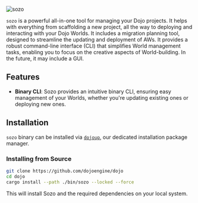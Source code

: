 ![sozo](/sozo-icon-word.png)

`sozo` is a powerful all-in-one tool for managing your Dojo projects. It helps with everything from scaffolding a new project, all the way to deploying and interacting with your Dojo Worlds. It includes a migration planning tool, designed to streamline the updating and deployment of AWs. It provides a robust command-line interface (CLI) that simplifies World management tasks, enabling you to focus on the creative aspects of World-building. In the future, it may include a GUI.

## Features

- **Binary CLI**: Sozo provides an intuitive binary CLI, ensuring easy management of your Worlds, whether you're updating existing ones or deploying new ones.

## Installation

`sozo` binary can be installed via [`dojoup`](/getting-started.mdx), our dedicated installation package manager.

### Installing from Source

```sh
git clone https://github.com/dojoengine/dojo
cd dojo
cargo install --path ./bin/sozo --locked --force
```

This will install Sozo and the required dependencies on your local system.
